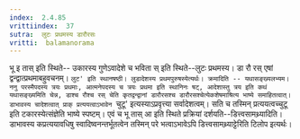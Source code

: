 ```yaml
---
index:  2.4.85
vrittiindex:  37
sutra:  लुटः प्रथमस्य डारौरसः
vritti:  balamanorama 
---
```


भू इ तास् इति स्थिते-- उकारस्य गुणेऽवादेशे च भविता स् इति स्थिते--लुटः प्रथमस्य। डा रौ रस् एषां द्वन्द्वात्प्रथमाबहुवचनम्। `लुट' इति स्थानषष्ठी। लुडादेशस्य प्रथमपुरुषस्येत्यर्थः। क्रमादिति -- यथासङ्ख्यलभ्यम। ननु परस्मैपदस्य त्रयः प्रथमाः, आत्मनेपदस्य च त्रयः प्रथमा इति स्थानिनः षट्, आदेशास्तु त्रय इति कथं यथासङ्ख्यमिति चेन्न, डाश्च रौश्च रस् चेति कृतद्वन्द्वानां डारौरसश्च डारौरसश्चेत्येकशेषमाश्रित्य भाष्ये समाहितत्वात्। डाभावस्य चादेशत्वात् प्राक् प्रत्ययत्वाऽभावेन `चुटू' इत्यस्याऽप्रवृत्त्या सर्वादेशत्वम्। सति च तस्मिन् प्रत्ययत्वच्चुटू इति टकारस्येत्संज्ञेति भाष्ये स्पष्टम्। एवं च भू तास् आ इति स्थिते प्रक्रियां दर्शयति--डित्त्वसामथ्र्यादिति। डाभावस्य कप्रत्ययावधिषु स्वादिष्वनन्तर्भूतत्वेन तस्मिन् परे भत्वाऽभावेऽपि डित्त्वसामथ्र्याट्टेरिति टिलोप इत्यर्थः। 

